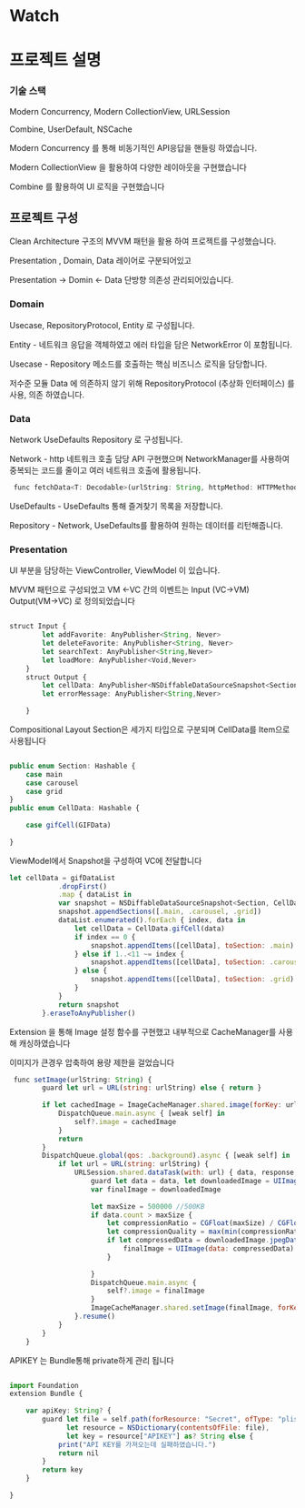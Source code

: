 # Watch

# 프로젝트 설명

### 기술 스택

Modern Concurrency, Modern CollectionView, URLSession

Combine, UserDefault, NSCache 

Modern Concurrency 를 통해 비동기적인 API응답을 핸들링 하였습니다.

Modern CollectionView 을 활용하여 다양한 레이아웃을 구현했습니다

Combine 를 활용하여 UI 로직을 구현했습니다

## 프로젝트 구성

Clean Architecture 구조의 MVVM 패턴을 활용 하여 프로젝트를 구성했습니다.

Presentation , Domain, Data 레이어로 구분되어있고

Presentation → Domin ← Data 단방향 의존성 관리되어있습니다.

### Domain

Usecase, RepositoryProtocol, Entity 로 구성됩니다.

Entity - 네트워크 응답을 객체하였고 에러 타입을 담은 NetworkError  이 포함됩니다.

Usecase - Repository 메소드를 호출하는 핵심 비즈니스 로직을 담당합니다.

저수준 모듈 Data 에 의존하지 않기 위해 RepositoryProtocol (추상화 인터페이스) 를 사용, 의존 하였습니다.

### Data

Network UseDefaults Repository 로 구성됩니다.

Network - http 네트워크 호출 담당 API 구현했으며 NetworkManager를 사용하여 중복되는 코드를 줄이고 여러 네트워크 호출에 활용됩니다.

```jsx
 func fetchData<T: Decodable>(urlString: String, httpMethod: HTTPMethod, headers: [String: String]?, queryParams: [String: Any]?) async -> Result<T,NetworkError>
```

UseDefaults - UseDefaults 통해 즐겨찾기 목록을 저장합니다.

Repository - Network, UseDefaults를 활용하여 원하는 데이터를 리턴해줍니다.

### Presentation

UI 부분을 담당하는 ViewController, ViewModel 이 있습니다.

MVVM 패턴으로 구성되었고 VM ←VC 간의 이벤트는 Input (VC→VM) Output(VM→VC) 로 정의되었습니다

```jsx

struct Input {
        let addFavorite: AnyPublisher<String, Never>
        let deleteFavorite: AnyPublisher<String, Never>
        let searchText: AnyPublisher<String,Never>
        let loadMore: AnyPublisher<Void,Never>
    }
    struct Output {
        let cellData: AnyPublisher<NSDiffableDataSourceSnapshot<Section, CellData>, Never>
        let errorMessage: AnyPublisher<String,Never>
        
    }
```

Compositional Layout Section은 세가지 타입으로 구분되며 CellData를 Item으로 사용됩니다

```jsx

public enum Section: Hashable {
    case main
    case carousel
    case grid
}
public enum CellData: Hashable {
    
    case gifCell(GIFData)
    
}

```

ViewModel에서 Snapshot을 구성하여 VC에 전달합니다

```jsx
let cellData = gifDataList
            .dropFirst()
            .map { dataList in
            var snapshot = NSDiffableDataSourceSnapshot<Section, CellData>()
            snapshot.appendSections([.main, .carousel, .grid])
            dataList.enumerated().forEach { index, data in
                let cellData = CellData.gifCell(data)
                if index == 0 {
                    snapshot.appendItems([cellData], toSection: .main)
                } else if 1..<11 ~= index {
                    snapshot.appendItems([cellData], toSection: .carousel)
                } else {
                    snapshot.appendItems([cellData], toSection: .grid)
                }
            }
            return snapshot
        }.eraseToAnyPublisher()

```

Extension 을 통해 Image 설정 함수를 구현했고 내부적으로 CacheManager를 사용해 캐싱하였습니다

이미지가 큰경우 압축하여 용량 제한을 걸었습니다

```jsx
 func setImage(urlString: String) {
        guard let url = URL(string: urlString) else { return }
        
        if let cachedImage = ImageCacheManager.shared.image(forKey: url as NSURL) {
            DispatchQueue.main.async { [weak self] in
                self?.image = cachedImage
            }
            return
        }
        DispatchQueue.global(qos: .background).async { [weak self] in
            if let url = URL(string: urlString) {
                URLSession.shared.dataTask(with: url) { data, response, error in
                    guard let data = data, let downloadedImage = UIImage(data: data) else { return }
                    var finalImage = downloadedImage
                    
                    let maxSize = 500000 //500KB
                    if data.count > maxSize {
                        let compressionRatio = CGFloat(maxSize) / CGFloat(data.count)
                        let compressionQuality = max(min(compressionRatio, 1.0), 0.1)
                        if let compressedData = downloadedImage.jpegData(compressionQuality: compressionQuality) {
                            finalImage = UIImage(data: compressedData) ?? downloadedImage
                        }
                        
                    }
                    DispatchQueue.main.async {
                        self?.image = finalImage
                    }
                    ImageCacheManager.shared.setImage(finalImage, forKey: url as NSURL)
                }.resume()
            }
        }
    }
```

APIKEY 는 Bundle통해 private하게 관리 됩니다

```jsx

import Foundation
extension Bundle {
    
    var apiKey: String? {
        guard let file = self.path(forResource: "Secret", ofType: "plist"),
              let resource = NSDictionary(contentsOfFile: file),
              let key = resource["APIKEY"] as? String else {
            print("API KEY를 가져오는데 실패하였습니다.")
            return nil
        }
        return key
    }
    
}

```
